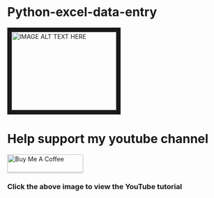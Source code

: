 # Python-excel-data-entry

<a href="http://www.youtube.com/watch?feature=player_embedded&RH21XHvXLSU
" target="_blank"><img src="http://img.youtube.com/vi/RH21XHvXLSUk/0.jpg" 
alt="IMAGE ALT TEXT HERE" width="240" height="180" border="10" /></a>

# Help support my youtube channel

<a href="https://www.buymeacoffee.com/tommykelly100" target="_blank"><img src="https://www.buymeacoffee.com/assets/img/custom_images/orange_img.png" alt="Buy Me A Coffee" style="height: 41px !important;width: 174px !important;box-shadow: 0px 3px 2px 0px rgba(190, 190, 190, 0.5) !important;-webkit-box-shadow: 0px 3px 2px 0px rgba(190, 190, 190, 0.5) !important;" ></a>

### Click the above image to view the YouTube tutorial
